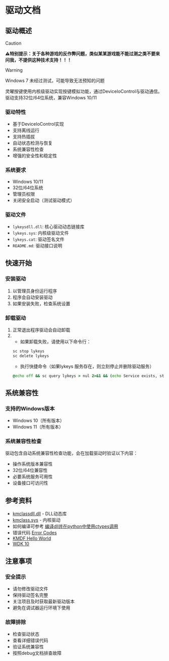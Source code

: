 # 驱动文档

## 驱动概述
> [!CAUTION]
> ⚠️**特别提示：关于各种游戏的反作弊问题，类似某某游戏能不能过测之类不要来问我，不提供这种技术支持！！！**

> [!WARNING]
> Windows 7 未经过测试，可能导致无法预知的问题

灵曜按键使用内核级驱动实现按键模拟功能，通过DeviceIoControl与驱动通信。驱动支持32位/64位系统，兼容Windows 10/11

### 驱动特性
- 基于DeviceIoControl实现
- 支持离线运行
- 支持热插拔
- 自动状态检测与恢复
- 系统兼容性检查
- 增强的安全性和稳定性

### 系统要求
- Windows 10/11
- 32位/64位系统
- 管理员权限
- 关闭安全启动（测试驱动模式）

### 驱动文件
- `lykeysdll.dll`: 核心驱动动态链接库
- `lykeys.sys`: 内核级驱动文件
- `lykeys.cat`: 驱动签名文件
- `README.md`: 驱动接口说明

## 快速开始

### 安装驱动
1. 以管理员身份运行程序
2. 程序会自动安装驱动
3. 如果安装失败，检查系统设置

### 卸载驱动
1. 正常退出程序驱动会自动卸载
2. - 如果卸载失败，请使用以下命令行：
   ```cmd
   sc stop lykeys
   sc delete lykeys
   ```
   - 执行快捷命令（如果lykeys 服务存在，则立刻停止并删除驱动服务）
   ```cmd
   @echo off && sc query lykeys > nul 2>&1 && (echo Service exists, stopping... && sc stop lykeys > nul 2>&1 && timeout /t 2 /nobreak > nul && sc delete lykeys > nul 2>&1 && echo Service deleted successfully && exit) || (echo Service does not exist && exit)
   ```

## 系统兼容性

### 支持的Windows版本
- Windows 10（所有版本）
- Windows 11（所有版本）

### 系统兼容性检查
驱动包含自动系统兼容性检查功能，会在加载驱动时验证以下内容：
- 操作系统版本兼容性
- 32位/64位兼容性
- 必要系统服务可用性
- 设备接口可访问性


## 参考资料

- [kmclassdll.dll](https://github.com/BestBurning/kmclassdll/releases) - DLL动态库
- [kmclass.sys](https://github.com/BestBurning/kmclass/releases) - 内核驱动
- 如何编译可参考 [编译dll并在python中使用ctypes调用](https://di1shuai.com/%E7%BC%96%E8%AF%91dll%E5%B9%B6%E5%9C%A8python%E4%B8%AD%E4%BD%BF%E7%94%A8ctypes%E8%B0%83%E7%94%A8.html)
- 错误代码 [Error Codes](https://docs.microsoft.com/zh-cn/windows/win32/debug/system-error-codes)
- [KMDF Hello World](https://docs.microsoft.com/zh-cn/windows-hardware/drivers/gettingstarted/writing-a-very-small-kmdf--driver)
- [WDK 10](https://docs.microsoft.com/en-us/windows-hardware/drivers/download-the-wdk) 

## 注意事项

### 安全提示
- 请勿修改驱动文件
- 保持驱动签名完整
- 关注项目及时获取最新驱动版本
- 避免在调试器运行环境下使用

### 故障排除
- 检查驱动状态
- 查看详细错误代码
- 验证系统兼容性
- 按照debug文档排查故障
